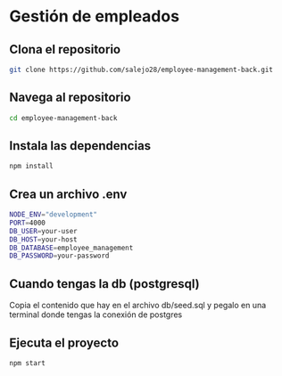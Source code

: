 # Gestión de empleados

## Clona el repositorio

```sh
git clone https://github.com/salejo28/employee-management-back.git
```

## Navega al repositorio
```sh
cd employee-management-back
```

## Instala las dependencias
```sh
npm install
```

## Crea un archivo .env
```sh
NODE_ENV="development"
PORT=4000
DB_USER=your-user
DB_HOST=your-host
DB_DATABASE=employee_management
DB_PASSWORD=your-password
```

## Cuando tengas la db (postgresql)
Copia el contenido que hay en el archivo db/seed.sql y pegalo en una terminal donde tengas la conexión de postgres

## Ejecuta el proyecto
```sh
npm start
```
